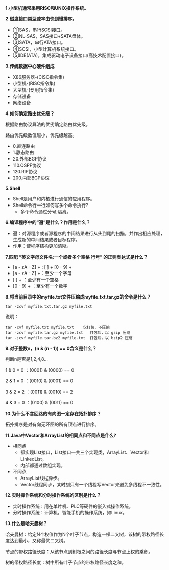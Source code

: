 **1.小型机通常采用RISC和UNIX操作系统。**

**2.磁盘接口类型速率由快到慢排序。**

+ ①SAS，串行SCSI接口。
+ ②NL-SAS，SAS接口+SATA盘体。
+ ③SATA，串行ATA接口。
+ ④SCSI，小型计算机系统接口。
+ ⑤IDE(ATA)，集成驱动电子设备接口(高技术配置接口)。

**3.传统数据中心硬件组成**

+ X86服务器-(CISC指令集)
+ 小型机-(RISC指令集)
+ 大型机-(专用指令集)
+ 存储设备
+ 网络设备

**4.如何确定路由优先级？**

根据路由协议算法的优劣确定路由优先级。

路由优先级数值越小，优先级越高。

+ 0.直连路由
+ 1.静态路由
+ 20.外部BGP协议
+ 110.OSPF协议
+ 120.RIP协议
+ 200.内部BGP协议

**5.Shell**

+ Shell是用户和内核进行通信的应用程序。
+ Shell命令行一行如何写多个命令执行?
  + 多个命令通过分号;隔离。

**6.编译程序中的“遍”是什么？作用是什么？**

+ 遍：对源程序或者源程序的中间结果进行从头到尾的扫描，并作出相应处理，生成新的中间结果或者目标程序。
+ 作用：使程序结构更加清晰。

**7.匹配 “英文字母文件名:一个或者多个空格 行号” 的正则表达式是什么？**

+ [a - zA - Z] + : [ ] + [0 - 9] + 
+ [a - zA - Z] +：至少一个字母
+ \[  \] + ：至少有一个空格
+ [0 - 9] + ：至少有一个数字

**8.将当前目录中的myfile.txt文件压缩成myfile.txt.tar.gz的命令是什么？**

```
tar -zcvf myfile.txt.tar.gz myfile.txt
```

说明：

```
tar -cvf myfile.txt myfile.txt    仅打包，不压缩
tar -zcvf myfile.tar.gz myfile.txt   打包后，以 gzip 压缩 
tar -jcvf myfile.tar.bz2 myfile.txt  打包后，以 bzip2 压缩 
```

**9.对于整数n，(n & (n - 1)) == 0含义是什么？**

判断n是否是1,2,4,8...

1 & 0 = 0 ：(0001) & (0000) == 0

2 & 1 = 0 ：(0010)  & (0001) == 0

3 & 2 = 2 ：(0011)  &  (0010) == 2

4 & 3 = 0 ：(0100) & (0011) == 0

**10.为什么不含回路的有向图一定存在拓扑排序？**

拓扑排序是对有向无环图的所有顶点进行排序。

**11.Java中Vector和ArrayList的相同点和不同点是什么?**

+ 相同点
  + 都实现List接口，List接口一共三个实现类，ArrayList、Vector和LinkedList。
  + 内部都通过数组实现。
+ 不同点
  + ArrayList线程异步。
  + Vector线程同步，某时刻只有一个线程写Vector来避免多线程不一致性。

**12.实时操作系统和分时操作系统的区别是什么？**

+ 实时操作系统：用在单片机、PLC等硬件的嵌入式操作系统。
+ 分时操作系统：计算机，智能手机的操作系统，如Linux。

**13.什么是哈夫曼树？**

哈夫曼树：给定N个权值作为N个叶子节点，构造一棵二叉树，该树的带权路径长度达到最小，又称最优二叉树。

节点的带权路径长度：从该节点到树根之间的路径长度与节点上权的乘积。

树的带权路径长度：树中所有叶子节点的带权路径长度之和。




